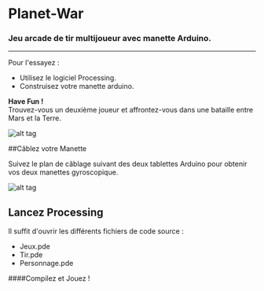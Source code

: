 # Planet-War
### Jeu arcade de tir multijoueur avec manette Arduino.

---

Pour l'essayez :

* Utilisez le logiciel Processing.
* Construisez votre manette arduino.

**Have Fun !**</br>
Trouvez-vous un deuxième joueur et affrontez-vous dans une bataille entre Mars et la Terre.

![alt tag](http://thibaut-montfalcon.com/NouveauSite/img/PlanetWar.jpg)

##Câblez votre Manette

Suivez le plan de câblage suivant des deux tablettes Arduino pour obtenir vos deux manettes gyroscopique.

![alt tag](http://img11.hostingpics.net/pics/802191Plandecablage.jpg)


## Lancez Processing

Il suffit d'ouvrir les différents fichiers de code source :

* Jeux.pde
* Tir.pde
* Personnage.pde

####Compilez et Jouez !


